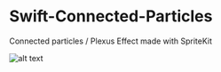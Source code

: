 # Swift-Connected-Particles
Connected particles / Plexus Effect made with SpriteKit

![alt text](https://github.com/artturijalli/Swift-Connected-Particles/blob/main/particlesThemeImage.png)
